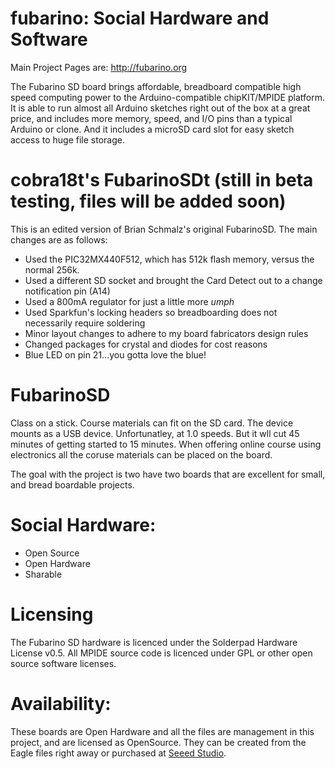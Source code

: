 fubarino: Social Hardware and Software
========
Main Project Pages are:
http://fubarino.org

The Fubarino SD board brings affordable, breadboard compatible high speed computing power to the Arduino-compatible chipKIT/MPIDE platform. It is able to run almost all Arduino sketches right out of the box at a great price, and includes more memory, speed, and I/O pins than a typical Arduino or clone. And it includes a microSD card slot for easy sketch access to huge file storage.

cobra18t's FubarinoSDt (still in beta testing, files will be added soon)
======
This is an edited version of Brian Schmalz's original FubarinoSD. The main changes are as follows:
* Used the PIC32MX440F512, which has 512k flash memory, versus the normal 256k.
* Used a different SD socket and brought the Card Detect out to a change notification pin (A14)
* Used a 800mA regulator for just a little more *umph*
* Used Sparkfun's locking headers so breadboarding does not necessarily require soldering
* Minor layout changes to adhere to my board fabricators design rules
* Changed packages for crystal and diodes for cost reasons
* Blue LED on pin 21...you gotta love the blue!

FubarinoSD
======
Class on a stick. Course materials can fit on the SD card. The device mounts as a USB device. Unfortunatley, at 1.0 speeds. But 
it wll cut 45 minutes of getting started to 15 minutes. When offering online course using electronics all the coruse materials can be placed on the board.



The goal with the project is two have two boards that are excellent for small, and bread boardable projects.

Social Hardware:
=====
* Open Source
* Open Hardware
* Sharable


Licensing
====
The Fubarino SD hardware is licenced under the Solderpad Hardware License v0.5. All MPIDE source code is licenced under GPL or other open source software licenses.

Availability:
========
These boards are Open Hardware and all the files are management in this project, and are licensed as OpenSource.
They can be created from the Eagle files right away or purchased at [Seeed Studio](http://www.seeedstudio.com/depot/fubarino-sd-p-1265.html?cPath=132_133).


